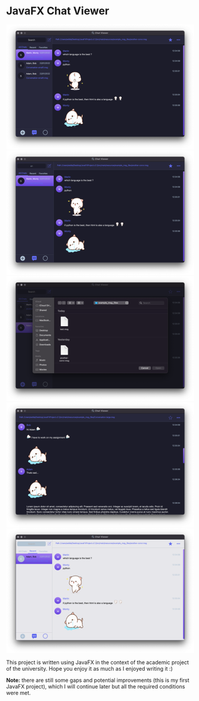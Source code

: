 # JavaFX Chat Viewer #
![](demo/src1.png)
![](demo/src2.png)
![](demo/src3.png)
![](demo/src4.png)
![](demo/src5.png)

This project is written using JavaFX in the context of the academic project of the university.
Hope you enjoy it as much as I enjoyed writing it :)


**Note:** there are still some gaps and potential improvements (this is my first JavaFX project), 
which I will continue later but all the required conditions were met.